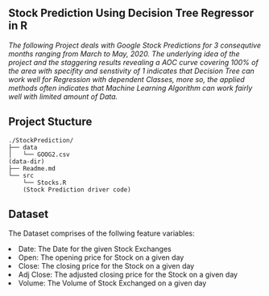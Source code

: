 ## Stock Prediction Using Decision Tree Regressor in R
*The following Project deals with Google Stock Predictions for 3 consequtive months ranging from March to May, 2020. The underlying idea of the project and the staggering results revealing a AOC curve covering 100% of the area with specifity and senstivity of 1 indicates that Decision Tree can work well for Regression with dependent Classes, more so, the applied methods often indicates that Machine Learning Algorithm can work fairly well with limited amount of Data.* 

## Project Stucture
```
./StockPrediction/
├── data
│   └── GOOG2.csv
(data-dir)
├── Readme.md
└── src
    └── Stocks.R
    (Stock Prediction driver code)
```

## Dataset

The Dataset comprises of the follwing feature variables: 
<li>Date: The Date for the given Stock Exchanges</li>
<li>Open: The opening price for Stock on a given day</li>
<li>Close: The closing price for the Stock on a given day</li>
<li>Adj Close: The adjusted closing price for the Stock on a given day</li>
<li>Volume: The Volume of Stock Exchanged on a given day</li>